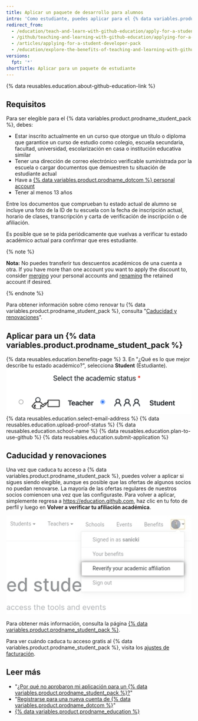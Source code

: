 ```yaml
---
title: Aplicar un paquete de desarrollo para alumnos
intro: 'Como estudiante, puedes aplicar para el {% data variables.product.prodname_student_pack %}, que incluye ofertas y beneficios de los socios de {% data variables.product.prodname_dotcom %}.'
redirect_from:
  - /education/teach-and-learn-with-github-education/apply-for-a-student-developer-pack
  - /github/teaching-and-learning-with-github-education/applying-for-a-student-developer-pack
  - /articles/applying-for-a-student-developer-pack
  - /education/explore-the-benefits-of-teaching-and-learning-with-github-education/apply-for-a-student-developer-pack
versions:
  fpt: '*'
shortTitle: Aplicar para un paquete de estudiante
---
```


{% data reusables.education.about-github-education-link %}

## Requisitos

Para ser elegible para el {% data variables.product.prodname_student_pack %}, debes:
- Estar inscrito actualmente en un curso que otorgue un título o diploma que garantice un curso de estudio como colegio, escuela secundaria, facultad, universidad, escolarización en casa o institución educativa similar
- Tener una dirección de correo electrónico verificable suministrada por la escuela o cargar documentos que demuestren tu situación de estudiante actual
- Have a [{% data variables.product.prodname_dotcom %} personal account](/articles/signing-up-for-a-new-github-account)
- Tener al menos 13 años

Entre los documentos que comprueban tu estado actual de alumno se incluye una foto de la ID de tu escuela con la fecha de inscripción actual, horario de clases, transcripción y carta de verificación de inscripción o de afiliación.

Es posible que se te pida periódicamente que vuelvas a verificar tu estado académico actual para confirmar que eres estudiante.

{% note %}

**Nota:** No puedes transferir tus descuentos académicos de una cuenta a otra. If you have more than one account you want to apply the discount to, consider [merging](/articles/merging-multiple-user-accounts) your personal accounts and [renaming](/articles/changing-your-github-username) the retained account if desired.

{% endnote %}

Para obtener información sobre cómo renovar tu {% data variables.product.prodname_student_pack %}, consulta "[Caducidad y renovaciones](/education/explore-the-benefits-of-teaching-and-learning-with-github-education/apply-for-a-student-developer-pack/#expiration-and-renewals)".

## Aplicar para un {% data variables.product.prodname_student_pack %}

{% data reusables.education.benefits-page %}
3. En "¿Qué es lo que mejor describe tu estado académico?", selecciona **Student** (Estudiante). ![Selecciona el estado académico](/assets/images/help/education/academic-status-student.png)
{% data reusables.education.select-email-address %}
{% data reusables.education.upload-proof-status %}
{% data reusables.education.school-name %}
{% data reusables.education.plan-to-use-github %}
{% data reusables.education.submit-application %}

## Caducidad y renovaciones

Una vez que caduca tu acceso a {% data variables.product.prodname_student_pack %}, puedes volver a aplicar si sigues siendo elegible, aunque es posible que las ofertas de algunos socios no puedan renovarse. La mayoría de las ofertas regulares de nuestros socios comiencen una vez que las configuraste. Para volver a aplicar, simplemente regresa a https://education.github.com, haz clic en tu foto de perfil y luego en **Volver a verificar tu afiliación académica**.

![Opción de menú para volver a verificar tu afiliación académica](/assets/images/help/education/reverify-academic-affiliation.png)

Para obtener más información, consulta la página [{% data variables.product.prodname_student_pack %}](https://education.github.com/pack).

Para ver cuándo caduca tu acceso gratis al {% data variables.product.prodname_student_pack %}, visita los [ajustes de facturación](https://github.com/settings/billing).

## Leer más

- "[¿Por qué no aprobaron mi aplicación para un {% data variables.product.prodname_student_pack %}?](/articles/why-wasn-t-my-application-for-a-student-developer-pack-approved)"
- "[Registrarse para una nueva cuenta de {% data variables.product.prodname_dotcom %}](/articles/signing-up-for-a-new-github-account)"
- [{% data variables.product.prodname_education %}](https://education.github.com)
